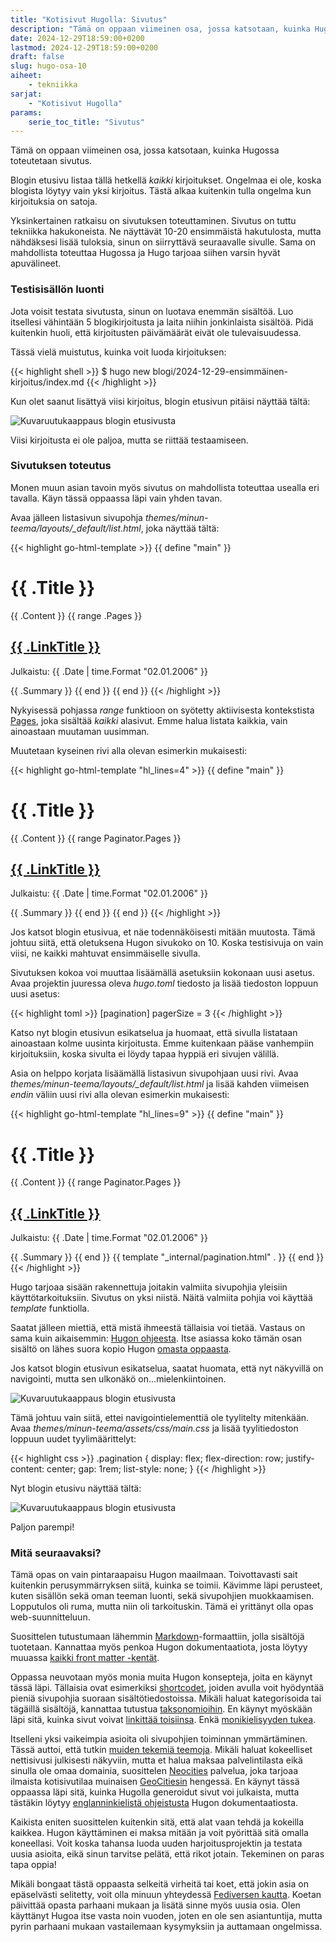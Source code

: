 ```yaml
---
title: "Kotisivut Hugolla: Sivutus"
description: "Tämä on oppaan viimeinen osa, jossa katsotaan, kuinka Hugossa toteutetaan sivutus."
date: 2024-12-29T18:59:00+0200
lastmod: 2024-12-29T18:59:00+0200
draft: false
slug: hugo-osa-10
aiheet:
    - tekniikka
sarjat:
    - "Kotisivut Hugolla"
params:
    serie_toc_title: "Sivutus"
---
```

Tämä on oppaan viimeinen osa, jossa katsotaan, kuinka Hugossa toteutetaan sivutus.

<!--more-->

Blogin etusivu listaa tällä hetkellä *kaikki* kirjoitukset. Ongelmaa ei ole, koska blogista löytyy vain yksi kirjoitus. Tästä alkaa kuitenkin tulla ongelma kun kirjoituksia on satoja.

Yksinkertainen ratkaisu on sivutuksen toteuttaminen. Sivutus on tuttu tekniikka hakukoneista. Ne näyttävät 10-20 ensimmäistä hakutulosta, mutta nähdäksesi lisää tuloksia, sinun on siirryttävä seuraavalle sivulle. Sama on mahdollista toteuttaa Hugossa ja Hugo tarjoaa siihen varsin hyvät apuvälineet.

### Testisisällön luonti

Jota voisit testata sivutusta, sinun on luotava enemmän sisältöä. Luo itsellesi vähintään 5 blogikirjoitusta ja laita niihin jonkinlaista sisältöä. Pidä kuitenkin huoli, että kirjoitusten päivämäärät eivät ole tulevaisuudessa.

Tässä vielä muistutus, kuinka voit luoda kirjoituksen:

{{< highlight shell >}}
$ hugo new blogi/2024-12-29-ensimmäinen-kirjoitus/index.md
{{< /highlight >}}

Kun olet saanut lisättyä viisi kirjoitus, blogin etusivun pitäisi näyttää tältä:

![Kuvaruutukaappaus blogin etusivusta](sshot-1.jpg)

Viisi kirjoitusta ei ole paljoa, mutta se riittää testaamiseen.

### Sivutuksen toteutus

Monen muun asian tavoin myös sivutus on mahdollista toteuttaa usealla eri tavalla. Käyn tässä oppaassa läpi vain yhden tavan.

Avaa jälleen listasivun sivupohja *themes/minun-teema/layouts/_default/list.html*, joka näyttää tältä:

{{< highlight go-html-template >}}
{{ define "main" }}
  <h1>{{ .Title }}</h1>
  {{ .Content }}
  {{ range .Pages }}
    <h2><a href="{{ .RelPermalink }}">{{ .LinkTitle }}</a></h2>
    <p>Julkaistu: {{ .Date | time.Format "02.01.2006" }}</p>
    {{ .Summary }}
  {{ end }}
{{ end }}
{{< /highlight >}}

Nykyisessä pohjassa *range* funktioon on syötetty aktiivisesta kontekstista [Pages](https://gohugo.io/methods/page/pages/), joka sisältää *kaikki* alasivut. Emme halua listata kaikkia, vain ainoastaan muutaman uusimman.

Muutetaan kyseinen rivi alla olevan esimerkin mukaisesti:

{{< highlight go-html-template "hl_lines=4" >}}
{{ define "main" }}
  <h1>{{ .Title }}</h1>
  {{ .Content }}
  {{ range Paginator.Pages }}
    <h2><a href="{{ .RelPermalink }}">{{ .LinkTitle }}</a></h2>
    <p>Julkaistu: {{ .Date | time.Format "02.01.2006" }}</p>
    {{ .Summary }}
  {{ end }}
{{ end }}
{{< /highlight >}}

Jos katsot blogin etusivua, et näe todennäköisesti mitään muutosta. Tämä johtuu siitä, että oletuksena Hugon sivukoko on 10. Koska testisivuja on vain viisi, ne kaikki mahtuvat ensimmäiselle sivulla.

Sivutuksen kokoa voi muuttaa lisäämällä asetuksiin kokonaan uusi asetus. Avaa projektin juuressa oleva *hugo.toml* tiedosto ja lisää tiedoston loppuun uusi asetus:

{{< highlight toml >}}
[pagination]
pagerSize = 3
{{< /highlight >}}

Katso nyt blogin etusivun esikatselua ja huomaat, että sivulla listataan ainoastaan kolme uusinta kirjoitusta. Emme kuitenkaan pääse vanhempiin kirjoituksiin, koska sivulta ei löydy tapaa hyppiä eri sivujen välillä.

Asia on helppo korjata lisäämällä listasivun sivupohjaan uusi rivi. Avaa *themes/minun-teema/layouts/_default/list.html* ja lisää kahden viimeisen *endin* väliin uusi rivi alla olevan esimerkin mukaisesti:

{{< highlight go-html-template "hl_lines=9" >}}
{{ define "main" }}
  <h1>{{ .Title }}</h1>
  {{ .Content }}
  {{ range Paginator.Pages }}
    <h2><a href="{{ .RelPermalink }}">{{ .LinkTitle }}</a></h2>
    <p>Julkaistu: {{ .Date | time.Format "02.01.2006" }}</p>
    {{ .Summary }}
  {{ end }}
  {{ template "_internal/pagination.html" . }}
{{ end }}
{{< /highlight >}}

Hugo tarjoaa sisään rakennettuja joitakin valmiita sivupohjia yleisiin käyttötarkoituksiin. Sivutus on yksi niistä. Näitä valmiita pohjia voi käyttää *template* funktiolla.

Saatat jälleen miettiä, että mistä ihmeestä tällaisia voi tietää. Vastaus on sama kuin aikaisemmin: [Hugon ohjeesta](https://gohugo.io/templates/pagination/#examples). Itse asiassa koko tämän osan sisältö on lähes suora kopio Hugon [omasta oppaasta](https://gohugo.io/templates/pagination/).

Jos katsot blogin etusivun esikatselua, saatat huomata, että nyt näkyvillä on navigointi, mutta sen ulkonäkö on...mielenkiintoinen.

![Kuvaruutukaappaus blogin etusivusta](sshot-2.jpg)

Tämä johtuu vain siitä, ettei navigointielementtiä ole tyylitelty mitenkään. Avaa *themes/minun-teema/assets/css/main.css* ja lisää tyylitiedoston loppuun uudet tyylimäärittelyt:

{{< highlight css >}}
.pagination {
  display: flex;
  flex-direction: row;
  justify-content: center;
  gap: 1rem;
  list-style: none;
}
{{< /highlight >}}

Nyt blogin etusivu näyttää tältä:

![Kuvaruutukaappaus blogin etusivusta](sshot-3.jpg)

Paljon parempi!

### Mitä seuraavaksi?

Tämä opas on vain pintaraapaisu Hugon maailmaan. Toivottavasti sait kuitenkin perusymmärryksen siitä, kuinka se toimii. Kävimme läpi perusteet, kuten sisällön sekä oman teeman luonti, sekä sivupohjien muokkaamisen. Lopputulos oli ruma, mutta niin oli tarkoituskin. Tämä ei yrittänyt olla opas web-suunnitteluun.

Suosittelen tutustumaan lähemmin [Markdown](https://www.markdownguide.org/cheat-sheet/)-formaattiin, jolla sisältöjä tuotetaan. Kannattaa myös penkoa Hugon dokumentaatiota, josta löytyy muuassa [kaikki front matter -kentät](https://gohugo.io/content-management/front-matter/#fields).

Oppassa neuvotaan myös monia muita Hugon konsepteja, joita en käynyt tässä läpi. Tällaisia ovat esimerkiksi [shortcodet](https://gohugo.io/content-management/shortcodes/), joiden avulla voit hyödyntää pieniä sivupohjia suoraan sisältötiedostoissa. Mikäli haluat kategorisoida tai tägäillä sisältöjä, kannattaa tutustua [taksonomioihin](https://gohugo.io/content-management/taxonomies/). En käynyt myöskään läpi sitä, kuinka sivut voivat [linkittää toisiinsa](https://gohugo.io/content-management/cross-references/). Enkä [monikielisyyden tukea](https://gohugo.io/content-management/multilingual/).

Itselleni yksi vaikeimpia asioita oli sivupohjien toiminnan ymmärtäminen. Tässä auttoi, että tutkin [muiden tekemiä teemoja](https://themes.gohugo.io). Mikäli haluat kokeelliset nettisivusi julkisesti näkyviin, mutta et halua maksaa palvelintilasta eikä sinulla ole omaa domainia, suosittelen [Neocities](https://neocities.org) palvelua, joka tarjoaa ilmaista kotisivutilaa muinaisen [GeoCitiesin](https://fi.wikipedia.org/wiki/GeoCities) hengessä. En käynyt tässä oppaassa läpi sitä, kuinka Hugolla generoidut sivut voi julkaista, mutta tästäkin löytyy [englanninkielistä ohjeistusta](https://gohugo.io/hosting-and-deployment/) Hugon dokumentaatiosta.

Kaikista eniten suosittelen kuitenkin sitä, että alat vaan tehdä ja kokeilla kaikkea. Hugon käyttäminen ei maksa mitään ja voit pyörittää sitä omalla koneellasi. Voit koska tahansa luoda uuden harjoitusprojektin ja testata uusia asioita, eikä sinun tarvitse pelätä, että rikot jotain. Tekeminen on paras tapa oppia!

Mikäli bongaat tästä oppaasta selkeitä virheitä tai koet, että jokin asia on epäselvästi selitetty, voit olla minuun yhteydessä [Fediversen kautta](https://mementomori.social/@saaste). Koetan päivittää opasta parhaani mukaan ja lisätä sinne myös uusia osia. Olen käyttänyt Hugoa itse vasta noin vuoden, joten en ole sen asiantuntija, mutta pyrin parhaani mukaan vastailemaan kysymyksiin ja auttamaan ongelmissa.